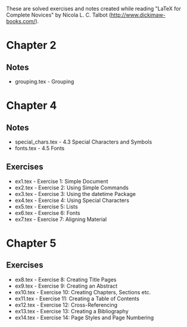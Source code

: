 These are solved exercises and notes created while reading "LaTeX for Complete
Novices" by Nicola L. C. Talbot (http://www.dickimaw-books.com/).

# Chapter 2
## Notes
- grouping.tex - Grouping

# Chapter 4
## Notes
- special_chars.tex - 4.3 Special Characters and Symbols
- fonts.tex - 4.5 Fonts

## Exercises
- ex1.tex - Exercise 1: Simple Document
- ex2.tex - Exercise 2: Using Simple Commands
- ex3.tex - Exercise 3: Using the datetime Package
- ex4.tex - Exercise 4: Using Special Characters
- ex5.tex - Exercise 5: Lists
- ex6.tex - Exercise 6: Fonts
- ex7.tex - Exercise 7: Aligning Material

# Chapter 5
## Exercises
- ex8.tex  - Exercise 8: Creating Title Pages
- ex9.tex  - Exercise 9: Creating an Abstract
- ex10.tex - Exercise 10: Creating Chapters, Sections etc.
- ex11.tex - Exercise 11: Creating a Table of Contents
- ex12.tex - Exercise 12: Cross-Referencing
- ex13.tex - Exercise 13: Creating a Bibliography
- ex14.tex - Exercise 14: Page Styles and Page Numbering
